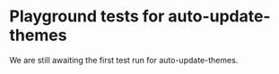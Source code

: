 # Playground tests for auto-update-themes
We are still awaiting the first test run for auto-update-themes.
